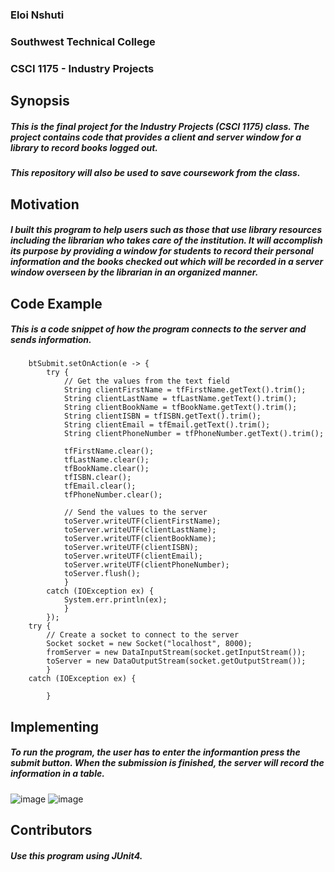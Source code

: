 ### Eloi Nshuti
### Southwest Technical College
### CSCI 1175 - Industry Projects

## **Synopsis**
##### This is the final project for the Industry Projects (CSCI 1175) class. The project contains code that provides a client and server window for a library to record books logged out.
##### This repository will also be used to save coursework from the class.

## **Motivation**
##### I built this program to help users such as  those that use library resources including the librarian who takes care of the institution. It will accomplish its purpose by providing a window for students to record their personal information and the books checked out which will be recorded in a server window overseen by the librarian in  an organized manner.

## **Code Example**
##### This is a code snippet of how the program connects to the server and sends information.
```
    btSubmit.setOnAction(e -> {
    	try {
    		// Get the values from the text field   		
			String clientFirstName = tfFirstName.getText().trim();
			String clientLastName = tfLastName.getText().trim();
			String clientBookName = tfBookName.getText().trim();
			String clientISBN = tfISBN.getText().trim();
			String clientEmail = tfEmail.getText().trim();
			String clientPhoneNumber = tfPhoneNumber.getText().trim();
			
			tfFirstName.clear();
			tfLastName.clear();
			tfBookName.clear();
			tfISBN.clear();
			tfEmail.clear();
			tfPhoneNumber.clear();
			
    		// Send the values to the server
    		toServer.writeUTF(clientFirstName);
    		toServer.writeUTF(clientLastName);
    		toServer.writeUTF(clientBookName);
    		toServer.writeUTF(clientISBN);
    		toServer.writeUTF(clientEmail);
    		toServer.writeUTF(clientPhoneNumber);
    		toServer.flush();
    		}
    	catch (IOException ex) {
    		System.err.println(ex);
    		}
    	});
    try {
    	// Create a socket to connect to the server
    	Socket socket = new Socket("localhost", 8000);   	
    	fromServer = new DataInputStream(socket.getInputStream());
    	toServer = new DataOutputStream(socket.getOutputStream());
    	}
    catch (IOException ex) {
    	
    	}  
```
## **Implementing**
##### To run the program, the user has to enter the informantion press the submit button. When the submission is finished, the server will record the information in a table.

![image](https://user-images.githubusercontent.com/112521045/221642013-42db219b-9b45-478e-a919-8fe807f8390e.png)
![image](https://user-images.githubusercontent.com/112521045/221642152-17cdb0fe-cf4e-4401-9cae-553f23ef9a74.png)

## **Contributors**
##### Use this program using JUnit4.
